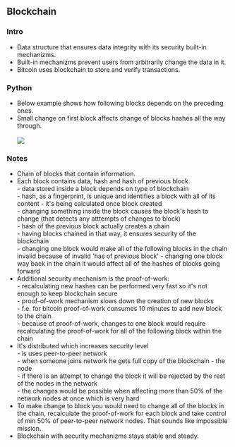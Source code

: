 <h2>Blockchain</h2>

<h3>Intro</h3>
<ul>
  <li>Data structure that ensures data integrity with its security built-in mechanizms.</li>
  <li>Built-in mechanizms prevent users from arbitrarily change the data in it.</li>
  <li>Bitcoin uses blockchain to store and verify transactions.</li>
</ul>

<h3>Python</h3>
<ul>
  <li>Below example shows how following blocks depends on the preceding ones.</li>
  <li>Small change on first block affects change of blocks hashes all the way through.</li>
  <br>
  <img src="images/blockchain.gif">
</ul>

<h3>Notes</h3>
<ul>
  <li>Chain of blocks that contain information.</li>
  <li>Each block contains data, hash and hash of previous block.
    <br>
    - data stored inside a block depends on type of blockchain <br>
    - hash, as a fingerprint, is unique and identifies a block with all of its content - it's being calculated once block created <br>
    - changing something inside the block causes the block's hash to change (that detects any atttempts of changes to block) <br>
    - hash of the previous block actually creates a chain <br>
    - having blocks chained in that way, it ensures security of the blockchain <br>
    - changing one block would make all of the following blocks in the chain invalid because of invalid 'has of previous block'
    - changing one block way back in the chain it would affect all of the hashes of blocks going forward
  </li>
  <li>Additional security mechanism is the proof-of-work:
    <br>
    - recalculating new hashes can be performed very fast so it's not enough to keep blockchain secure <br>
    - proof-of-work mechanism slows down the creation of new blocks <br>
    - f.e. for bitcoin proof-of-work consumes 10 minutes to add new block to the chain <br>
    - because of proof-of-work, changes to one block would require recalculating the proof-of-work for all of the following block within the chain <br>
  </li>
  <li>It's distributed which increases security level
    <br>
    - is uses peer-to-peer network <br>
    - when someone joins network he gets full copy of the blockchain - the node <br>
    - if there is an attempt to change the block it will be rejected by the rest of the nodes in the network <br>
    - the changes would be possible when affecting more than 50% of the network nodes at once which is very hard <br>
  </li>
  <li>To make change to block you would need to change all of the blocks in the chain, recalculate the proof-of-work for each block and take control of min 50% of peer-to-peer network nodes. That sounds like impossible mission.</li>
  <li>Blockchain with security mechanizms stays stable and steady.</li> 
</ul>

